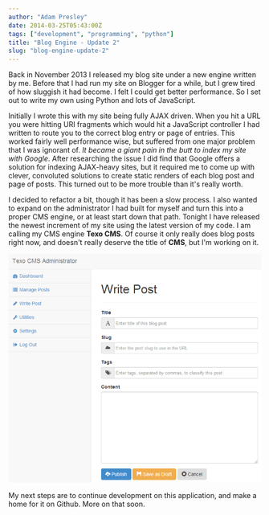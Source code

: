 ```yaml
---
author: "Adam Presley"
date: 2014-03-25T05:43:00Z
tags: ["development", "programming", "python"]
title: "Blog Engine - Update 2"
slug: "blog-engine-update-2"
---
```


Back in November 2013 I released my blog site under a new engine written by me. Before that I had run my site on Blogger for a while, but I grew tired of how sluggish it had become. I felt I could get better performance. So I set out to write my own using Python and lots of JavaScript.

Initially I wrote this with my site being fully AJAX driven. When you hit a URL you were hitting URI fragments which would hit a JavaScript controller I had written to route you to the correct blog entry or page of entries. This worked fairly well performance wise, but suffered from one major problem that I was ignorant of. *It became a giant pain in the butt to index my site with Google*. After researching the issue I did find that Google offers a solution for indexing AJAX-heavy sites, but it required me to come up with clever, convoluted solutions to create static renders of each blog post and page of posts. This turned out to be more trouble than it's really worth.

I decided to refactor a bit, though it has been a slow process. I also wanted to expand on the administrator I had built for myself and turn this into a proper CMS engine, or at least start down that path. Tonight I have released the newest increment of my site using the latest version of my code. I am calling my CMS engine **Texo CMS**. Of course it only really does blog posts right now, and doesn't really deserve the title of **CMS**, but I'm working on it.

![Screenshot](/assets/adampresley/images/posts/texo-cms-write-post-1.png)

My next steps are to continue development on this application, and make a home for it on Github. More on that soon.